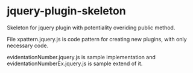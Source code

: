 jquery-plugin-skeleton
======================

Skeleton for jquery plugin with potentiality overiding public method.

File xpattern.jquery.js is code pattern for creating new plugins, with only necessary code.

evidentationNumber.jquery.js is sample implementation and evidentationNumberEx.jquery.js is sample extend of it.
